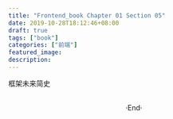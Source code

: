 ```yaml
---
title: "Frontend_book Chapter 01 Section 05"
date: 2019-10-28T18:12:46+08:00
draft: true
tags: ["book"]
categories: ["前端"]
featured_image: 
description: 
---
```


框架未来简史

<br>

<center>  ·End·  </center>